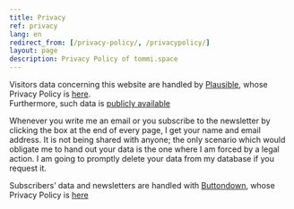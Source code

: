 ```yaml
---
title: Privacy
ref: privacy
lang: en
redirect_from: [/privacy-policy/, /privacypolicy/]
layout: page
description: Privacy Policy of tommi.space
---
```

Visitors data concerning this website are handled by [Plausible](https://plausible.io "Plausible"), whose Privacy Policy is [here](https://plausible.io/privacy "Plausible Privacy Policy").  
Furthermore, such data is [publicly available](https://plausible.io/tommi.space "Visitors data for tommi.space")

Whenever you write me an email or you subscribe to the newsletter by clicking the box at the end of every page, I get your name and email address. It is not being shared with anyone; the only scenario which would obligate me to hand out your data is the one where I am forced by a legal action. I am going to promptly delete your data from my database if you request it.

Subscribers’ data and newsletters are handled with [Buttondown](https://buttondown.email "Buttondown"), whose Privacy Policy is [here](https://buttondown.email/privacy "Buttondown Privacy Policy")
